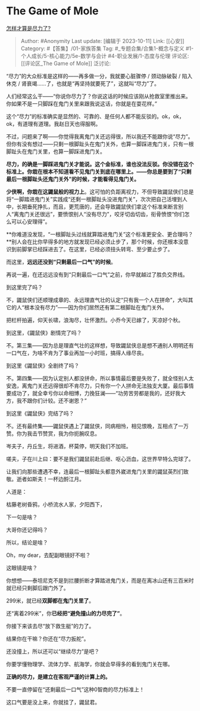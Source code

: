 # The Game of Mole
[怎样才算是尽力了?](https://www.zhihu.com/question/22510326/answer/2763399645)

> Author: #Anonymity
> Last update: [编辑于 2023-10-11]
> Link: [[心安]]
> Category: #【答集】/01-家族答集
> Tag: #_专题合集/合集1-概念与定义 #1-个人成长/5-核心能力/5e-数学与会计 #4-职业发展/1-态度与伦理
> 评论区: [[评论区_The Game of Mole]]
> 泛讨论:

“尽力”的大众标准是这样的——再多做一分，我就要心脏骤停 / 颈动脉破裂 / 陷入休克 / 肾衰竭……了，也就是“再坚持就要死了”，这就叫“尽力”了。

人们经常这么干——“你说你尽力了？你说这话的时候应该刚从抢救室里推出来。你如果不是一只脚踩在鬼门关里来跟我说这话，你就是在耍花样。”

这个“尽力”的标准确实是显然的、可靠的、是任何人都不能反驳的。ok，ok，ok，有道理有道理。我赵日天也得服啊。

不过，问题来了啊——你觉得我离鬼门关还远得很，所以我还不能跟你说“尽力”。但你有没有想过——只剩一根脚趾头在鬼门关外，也算一脚踩进鬼门关，只有一根脚趾头在鬼门关里，也算一脚踩进鬼门关。

**尽力，的确是一脚踩进鬼门关才能说。这个金标准，谁也没法反驳。你没错在这个标准上。**你栽**在根本不知道看不见鬼门关到底在哪里上。——你总是要到了“只剩最后一根脚趾头还鬼门关外”的时候，才能看得见鬼门关。**

**少侠啊，你栽在这鼹鼠般的视力上**。这可怕的负距离视力，不但导致鼹鼠侠们总是将“一脚踏进鬼门关”实践成“还剩一根脚趾头没进鬼门关”，次次把自己活埋到人中，长期垂死挣扎，而且，更荒唐的，还会导致鼹鼠侠们拿这个标准来断言别人“离鬼门关还很远”，要愤恨别人“没有尽力”，咬牙切齿切齿，衔骨愤恨“你们怎么可以心安理得”。

**你难道没发现，“一根脚趾头过线就算踏进鬼门关”这个标准更安全、更合理吗？**别人会在比你早得多的地方就发现已经必须止步了，那个时候，你还根本没意识到前脚掌已经踩进去了。在这里，已经必须扭头转弯、至少要止步了。

而这里，**远远还没到“只剩最后一口气”的时候**。

再说一遍，在还远远没有到“只剩最后一口气”之前，你早就越过了胜负交界线。

到这里完了吗？

不，鼹鼠侠们还顺理成章的、永远理直气壮的认定“只有我一个人在拼命”，大叫其它的人“根本没有尽力”——因为你们居然还有第二根脚趾在鬼门关外。

把栏杆拍遍，仰天长啸，浪淘尽，壮怀激烈。小乔今天已嫁了，天凉好个秋。

到这里，《鼹鼠侠》剧情完了吗？

不。第三集——因为总是理直气壮的这样想，导致鼹鼠侠总是想不通别人明明还有一口气在，为啥不肯为了事业再加一小时班，搞得人缘尽丧。

到这里《鼹鼠侠》全剧终了吗？

不。第四集——因为认定别人都没拼命，所以事情最后要是失败了，就全怪别人太安逸，离鬼门关还远得很却不肯尽力，只有你一个人拼命无法独支大厦。最后事情要成功了，就全幸亏你以命相博，力挽狂澜——“功劳苦劳都是我的，还好我大方，我不跟你们计较。还不谢恩？”

到这里《鼹鼠侠》完结了吗？

不。还有最终集——鼹鼠侠遇上了鼹鼠侠，同病相怜，相见恨晚，互相点了一万赞。你为我击节赞赏，我为你扼腕叹息。

岑夫子，丹丘生，将进酒，杯莫停，明天我们不加班。

嗟夫，子在川上曰：要不是我们鼹鼠前赴后继、呕心沥血，这世界早特么完球了。

让我们向那些遭遇不幸，连最后一根脚趾头都意外崴进鬼门关里的鼹鼠英烈们致敬。逝者如斯夫！一杯边酹江月。

人道是：

枯藤老树昏鸦，小桥流水人家，夕阳西下，

下一句是啥？

大哥你还记得吗？

所以，结论是啥？

Oh，my dear，去配副眼镜好不啦？

这眼镜是啥？

你想想——泰坦尼克不是到拦腰折断才算踏进鬼门关，而是在离冰山还有三百米时就已经只剩脚后跟门外了。

299米，就已经**双脚都在鬼门关里了**。

还“离着299米”，你**已经把“避免撞山的力尽完了”**。

你接下来该去尽“放下救生艇”的力了。

结果你在干嘛？你还在“尽力扳舵”。

还没撞上，所以还可以“继续尽力”是吧？

你要学懂物理学、流体力学、航海学，你就会早得多的看到鬼门关在哪。

**正确的尽力，是建立在客观严谨的计算上的。**

不要一直停留在“还剩最后一口气”这种0智商的尽力标准上！

这口气要是没上来，你就挂了，鼹鼠君。

